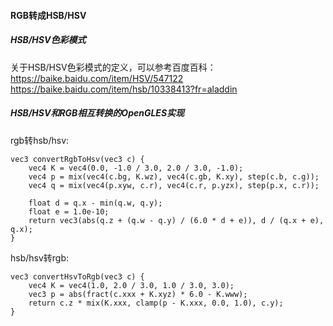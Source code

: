#### RGB转成HSB/HSV
##### HSB/HSV色彩模式
关于HSB/HSV色彩模式的定义，可以参考百度百科：
https://baike.baidu.com/item/HSV/547122
https://baike.baidu.com/item/hsb/10338413?fr=aladdin

##### HSB/HSV和RGB相互转换的OpenGLES实现
rgb转hsb/hsv:
```
vec3 convertRgbToHsv(vec3 c) {
	vec4 K = vec4(0.0, -1.0 / 3.0, 2.0 / 3.0, -1.0); 
	vec4 p = mix(vec4(c.bg, K.wz), vec4(c.gb, K.xy), step(c.b, c.g)); 
	vec4 q = mix(vec4(p.xyw, c.r), vec4(c.r, p.yzx), step(p.x, c.r)); 
	
	float d = q.x - min(q.w, q.y); 
	float e = 1.0e-10; 
    return vec3(abs(q.z + (q.w - q.y) / (6.0 * d + e)), d / (q.x + e), q.x); 
} 
```
hsb/hsv转rgb:
```
vec3 convertHsvToRgb(vec3 c) { 
	vec4 K = vec4(1.0, 2.0 / 3.0, 1.0 / 3.0, 3.0); 
	vec3 p = abs(fract(c.xxx + K.xyz) * 6.0 - K.www); 
	return c.z * mix(K.xxx, clamp(p - K.xxx, 0.0, 1.0), c.y); 
} 
```
